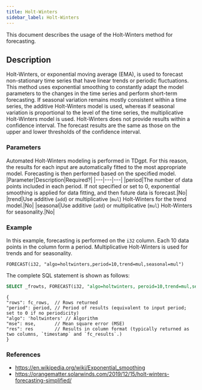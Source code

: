 ```yaml
---
title: Holt-Winters
sidebar_label: Holt-Winters
---
```


This document describes the usage of the Holt-Winters method for forecasting.

##  Description
Holt-Winters, or exponential moving average (EMA), is used to forecast non-stationary time series that have linear trends or periodic fluctuations. This method uses exponential smoothing to constantly adapt the model parameters to the changes in the time series and perform short-term forecasting.
If seasonal variation remains mostly consistent within a time series, the additive Holt-Winters model is used, whereas if seasonal variation is proportional to the level of the time series, the multiplicative Holt-Winters model is used.
Holt-Winters does not provide results within a confidence interval. The forecast results are the same as those on the upper and lower thresholds of the confidence interval.


### Parameters

Automated Holt-Winters modeling is performed in TDgpt. For this reason, the results for each input are automatically fitted to the most appropriate model. Forecasting is then performed based on the specified model.
|Parameter|Description|Required?|
|---|---|---|
|period|The number of data points included in each period. If not specified or set to 0, exponential smoothing is applied for data fitting, and then future data is forecast.|No|
|trend|Use additive (`add`) or multiplicative (`mul`) Holt-Winters for the trend model.|No|
|seasonal|Use additive (`add`) or multiplicative (`mul`) Holt-Winters for seasonality.|No|



### Example
In this example, forecasting is performed on the `i32` column. Each 10 data points in the column form a period. Multiplicative Holt-Winters is used for trends and for seasonality.
```
FORECAST(i32, "algo=holtwinters,period=10,trend=mul,seasonal=mul")
```

The complete SQL statement is shown as follows:
```SQL
SELECT _frowts, FORECAST(i32, "algo=holtwinters, peroid=10,trend=mul,seasonal=mul") from foo
```

```json5
{
"rows": fc_rows,  // Rows returned
"period": period, // Period of results (equivalent to input period; set to 0 if no periodicity)
"algo": 'holtwinters' // Algorithm
"mse": mse,       // Mean square error (MSE)
"res": res        // Results in column format (typically returned as two columns, `timestamp` and `fc_results`.)
}
```

### References
- https://en.wikipedia.org/wiki/Exponential_smoothing
- https://orangematter.solarwinds.com/2019/12/15/holt-winters-forecasting-simplified/
